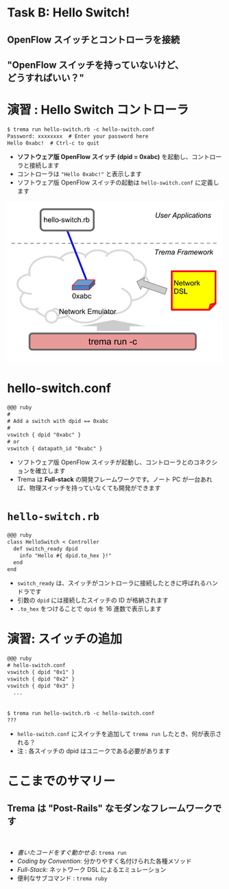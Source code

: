 <!SLIDE>
# Task B: Hello Switch! ########################################################
## OpenFlow スイッチとコントローラを接続


<!SLIDE>
## "OpenFlow スイッチを持っていないけど、<br />どうすればいい？"


<!SLIDE small>
# 演習 : Hello Switch コントローラ ############################################

	$ trema run hello-switch.rb -c hello-switch.conf
	Password: xxxxxxxx  # Enter your password here
	Hello 0xabc!  # Ctrl-c to quit

* <b>ソフトウェア版 OpenFlow スイッチ (dpid = 0xabc)</b> を起動し、コントローラと接続します
* コントローラは `"Hello 0xabc!"` と表示します
* ソフトウェア版 OpenFlow スイッチの起動は `hello-switch.conf` に定義します


<!SLIDE center>
![overview](hello_switch.png)


<!SLIDE small>
# hello-switch.conf ############################################################

	@@@ ruby
	#    
	# Add a switch with dpid == 0xabc
	#    
	vswitch { dpid "0xabc" }
	# or
	vswitch { datapath_id "0xabc" }

* ソフトウェア版 OpenFlow スイッチが起動し、コントローラとのコネクションを確立します
* Trema は <b>Full-stack</b> の開発フレームワークです。ノート PC が一台あれば、物理スイッチを持っていなくても開発ができます


<!SLIDE small>
# `hello-switch.rb` ############################################################

	@@@ ruby
	class HelloSwitch < Controller
	  def switch_ready dpid
	    info "Hello #{ dpid.to_hex }!"
	  end
	end

* `switch_ready` は、スイッチがコントローラに接続したときに呼ばれるハンドラです
* 引数の `dpid` には接続したスイッチの ID が格納されます
* `.to_hex` をつけることで `dpid` を 16 進数で表示します


<!SLIDE small>
# 演習: スイッチの追加 ####################################################

	@@@ ruby
	# hello-switch.conf
	vswitch { dpid "0x1" }
	vswitch { dpid "0x2" }
	vswitch { dpid "0x3" }
	  ...


	$ trema run hello-switch.rb -c hello-switch.conf
	???

* `hello-switch.conf` にスイッチを追加して `trema run` したとき、何が表示される？
* 注 : 各スイッチの dpid はユニークである必要があります


<!SLIDE small incremental transition=uncover>
# ここまでのサマリー ###############################################################

## Trema は "Post-Rails" なモダンなフレームワークです

<br />

* <i>書いたコードをすぐ動かせる</i>: `trema run`
* <i>Coding by Convention</i>: 分かりやすく名付けられた各種メソッド
* <i>Full-Stack</i>: ネットワーク DSL によるエミュレーション
* 便利なサブコマンド : `trema ruby`
